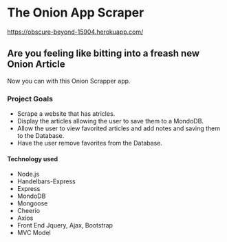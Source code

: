 # The Onion App Scraper

<https://obscure-beyond-15904.herokuapp.com/>

## Are you feeling like bitting into a freash new Onion Article

Now you can with this Onion Scrapper app.

### Project Goals

* Scrape a website that has atricles.
* Display the articles allowing the user to save them to a MondoDB.
* Allow the user to view favorited articles and add notes and saving them to the Database.
* Have the user remove favorites from the Database.

#### Technology used

* Node.js
* Handelbars-Express
* Express
* MondoDB
* Mongoose
* Cheerio
* Axios
* Front End Jquery, Ajax, Bootstrap
* MVC Model